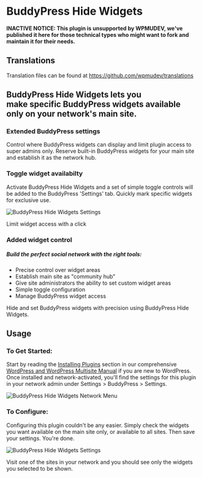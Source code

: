 # BuddyPress Hide Widgets

**INACTIVE NOTICE: This plugin is unsupported by WPMUDEV, we've published it here for those technical types who might want to fork and maintain it for their needs.**

## Translations

Translation files can be found at https://github.com/wpmudev/translations

## BuddyPress Hide Widgets lets you make specific BuddyPress widgets available only on your network's main site.

### Extended BuddyPress settings

Control where BuddyPress widgets can display and limit plugin access to super admins only. Reserve built-in BuddyPress widgets for your main site and establish it as the network hub.

### Toggle widget availabilty

Activate BuddyPress Hide Widgets and a set of simple toggle controls will be added to the BuddyPress 'Settings' tab. Quickly mark specific widgets for exclusive use. 

![BuddyPress Hide Widgets Settings](http://premium.wpmudev.org/wp-content/uploads/2009/11/buddypress-hide-widgets-1050-settings.png)

 Limit widget access with a click

### Added widget control

##### Build the perfect social network with the right tools:

*   Precise control over widget areas
*   Establish main site as "community hub"
*   Give site administrators the ability to set custom widget areas
*   Simple toggle configuration
*   Manage BuddyPress widget access

Hide and set BuddyPress widgets with precision using BuddyPress Hide Widgets.

## Usage

### To Get Started:

Start by reading the [Installing Plugins](https://wpmudev.com/docs/using-wordpress/installing-wordpress-plugins/) section in our comprehensive [WordPress and WordPress Multisite Manual](https://premium.wpmudev.org/wpmu-manual/) if you are new to WordPress. Once installed and network-activated, you'll find the settings for this plugin in your network admin under Settings > BuddyPress > Settings. 

![BuddyPress Hide Widgets Network Menu](https://premium.wpmudev.org/wp-content/uploads/2009/11/buddypress-hide-widgets-1050-menu-network.png)

### To Configure:

Configuring this plugin couldn't be any easier. Simply check the widgets you want available on the main site only, or available to all sites. Then save your settings. You're done. 

![BuddyPress Hide Widgets Settings](https://premium.wpmudev.org/wp-content/uploads/2009/11/buddypress-hide-widgets-1050-settings.png)

 Visit one of the sites in your network and you should see only the widgets you selected to be shown.
